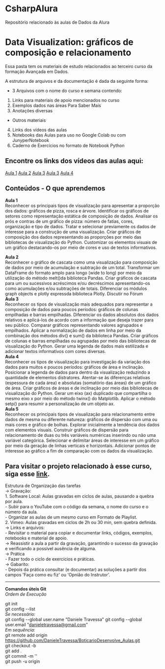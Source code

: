 # CsharpAlura
Repositório relacionado às aulas de Dados da Alura

# Data Visualization: gráficos de composição e relacionamento

Essa pasta tem os materiais de estudo relacionados ao terceiro curso da formação Avançada em Dados.

A estrutura de arquivos e da documentação é dada da seguinte forma:  
- 3 Arquivos com o nome do curso e semana contendo:  
1. Links para materiais de apoio mencionados no curso  
2. Exemplos dados nas áreas Para Saber Mais  
3. Anotações diversas
- Outros materiais  
4. Links dos vídeos das aulas  
5. Notebooks das Aulas para uso no Google Colab ou com JunyperNotebook  
6. Caderno de Exercícios no formato de Notebook Python

## Encontre os links dos vídeos das aulas aqui:
[Aula 1]()
[Aula 2]()
[Aula 3]()
[Aula 3]()
[Aula 4]()

## Conteúdos - O que aprendemos  
**Aula 1**  
Reconhecer os principais tipos de visualização para apresentar a proporção dos dados: gráficos de pizza, rosca e árvore.
Identificar os gráficos de setores como representação estática de composição de dados.
Analisar os prós e contras de um gráfico de pizza: número de fatias, cores, organização e tipo de dados.
Tratar e selecionar previamente os dados de interesse para a construção de uma visualização.
Criar gráficos de composição dos dados representando as proporções por meio das bibliotecas de visualização do Python.
Customizar os elementos visuais de um gráfico destacando-os por meio de cores e uso de textos informativos.

**Aula 2**  
Reconhecer o gráfico de cascata como uma visualização para composição de dados por meio de acumulação e subtração de um total.
Transformar um DataFrame do formato amplo para longo (wide to long) por meio da utilização do método melt()da biblioteca Pandas.
Criar gráficos de cascata para um ou sucessivos acréscimos e/ou decréscimos apresentando-os como acumulações e/ou subtrações de totais.
Diferenciar os módulos graph objects e plotly expressda biblioteca Plotly.
 Discutir no Fórum     
**Aula 3**  
Reconhecer os tipos de visualização mais adequados para representar a composição de dados para poucos períodos: gráficos de colunas empilhadas e barras empilhadas.
Diferenciar os dados absolutos dos dados relativos e aplicá-los de acordo com a informação que deseja trazer para seu público.
Comparar gráficos representando valores agrupados e empilhados.
Aplicar a normalização de dados em linha por meio da combinação dos métodos div() e sum() da biblioteca Pandas.
Criar gráficos de colunas e barras empilhadas ou agrupadas por meio das bibliotecas de visualização do Python.
Gerar uma legenda de dados mais estilizada e adicionar textos informativos com cores diversas.    
**Aula 4**  
Reconhecer os tipos de visualização para investigação da variação dos dados para muitos e poucos períodos: gráficos de área e inclinação.
Posicionar a legenda de dados para dentro da visualização reduzindo a quantidade de elementos distratores.
Atentar-se às diferenças relativas (espessura de cada área) e absolutas (somatório das áreas) de um gráfico de área.
Criar gráficos de áreas e de inclinação por meio das bibliotecas de visualização do Python.
Gerar um eixo (ax) duplicado que compartilha o mesmo eixo x por meio do método twinx() do Matplotlib.
Aplicar o método setp() para resumir a personalização de um objeto ax.  
**Aula 5**  
Reconhecer os principais tipos de visualização para relacionamento entre dados de mesma ou diferente natureza: gráficos de dispersão com uma ou mais cores e gráfico de bolhas.
Explorar inicialmente a tendência dos dados com elementos visuais.
Construir gráficos de dispersão para relacionamento de duas ou três variáveis numéricas inserindo ou não uma variável categórica.
Selecionar e delimitar áreas de interesse em um gráfico por meio da geração de linhas verticais e horizontais.
Adicionar pontos de interesse ao gráfico a fim de comparação com os dados da visualização.

Para visitar o projeto relacionado à esse curso, siga esse [link]().  
-------------------------------------------------------------------------------------------
Estrutura de Organização das tarefas  
-> Gravação:  
    1. Software Local: Aulas gravadas em ciclos de aulas, pausando a quebra por aula.  
    - Subir para o YouTube com o código da semana, o nome do curso e o número da aula.  
    - Organizar as aulas de um mesmo curso em Formato de Playlist.  
    2. Vimeo: Aulas gravadas em ciclos de 2h ou 30 min, sem quebra definida.  
-> Links e arquivos:  
    - Revisitar o material para copiar e documentar links, códigos, exemplos, notebooks e material de apoio.  
-> Reassistir a aula a partir da gravação, garantindo o sucesso da gravação e verificando a possível ausência de alguma.  
-> Prática  
    - Fazer todo o ciclo de exercícios e práticas.  
-> Gabarito:  
    - Depois da prática consultar (e documentar) as soluções a partir dos campos 'Faça como eu fiz' ou 'Opnião do Instrutor'.  

----------------------------------------------------------
**Comandos úteis Git**  
*Ordem de Execução*  

git init  
git config --list  
*Se necessário:*  
git config --global user.name "Daniele Travessa" 
git config --global user.email "danieletravessa@gmail.com"   
*Em sequência:*  
git remote add origin https://github.com/DanieleTravessa/BoticarioDesenvolve_Aulas.git  
git checkout -b <branch nova>  
git add .  
git commit -m ''  
git push -u origin <branch nova>  

